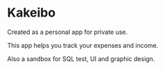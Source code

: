# Kakeibo

Created as a personal app for private use.

This app helps you track your expenses and income.

Also a sandbox for SQL test, UI and graphic design.
